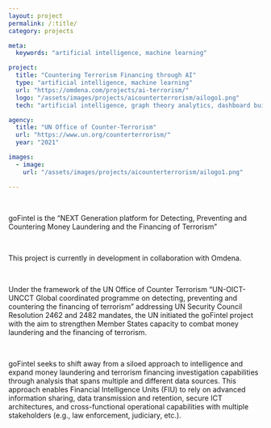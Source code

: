 ```yaml
---
layout: project
permalink: /:title/
category: projects

meta:
  keywords: "artificial intelligence, machine learning"

project:
  title: "Countering Terrorism Financing through AI"
  type: "artificial intelligence, machine learning"
  url: "https://omdena.com/projects/ai-terrorism/"
  logo: "/assets/images/projects/aicounterterrorism/ailogo1.png"
  tech: "artificial intelligence, graph theory analytics, dashboard building"

agency:
  title: "UN Office of Counter-Terrorism"
  url: "https://www.un.org/counterterrorism/"
  year: "2021"

images:
  - image:
    url: "/assets/images/projects/aicounterterrorism/ailogo1.png"

---
```

<br>
<p>goFintel is the “NEXT Generation platform for Detecting, Preventing and Countering Money Laundering and the Financing of Terrorism” </p>
<br>
<p>This project is currently in development in collaboration with Omdena.</p>
<br>
<p>Under the framework of the UN Office of Counter Terrorism “UN-OICT-UNCCT Global coordinated programme on detecting, preventing and countering the financing of terrorism” addressing UN Security Council Resolution 2462 and 2482 mandates, the UN initiated the goFintel project with the aim to strengthen Member States capacity to combat money laundering and the financing of terrorism.</p>
<br>
<p>goFintel seeks to shift away from a siloed approach to intelligence and expand money laundering and terrorism financing investigation capabilities through analysis that spans multiple and different data sources. This approach enables Financial Intelligence Units (FIU) to rely on advanced information sharing, data transmission and retention, secure ICT architectures, and cross-functional operational capabilities with multiple stakeholders (e.g., law enforcement, judiciary, etc.).</p>
<br>
